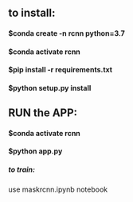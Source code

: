 ## to install:

#### $conda create -n rcnn python=3.7
#### $conda activate rcnn
#### $pip install -r requirements.txt
#### $python setup.py install

## RUN the APP:

#### $conda activate rcnn
#### $python app.py



##### to train:

use maskrcnn.ipynb notebook

